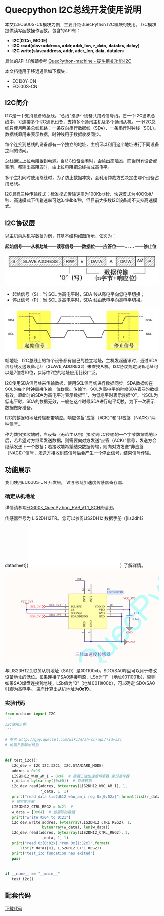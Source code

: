 # Quecpython I2C总线开发使用说明

本文以EC600S-CN模块为例，主要介绍QuecPython I2C模块的使用。 I2C模块提供读写函数操作函数。包含的API有：

- **I2C(I2Cn, MODE)**
- **I2C.read(slaveaddress, addr,addr_len, r_data, datalen, delay)**
- **I2C.write(slaveaddress, addr, addr_len, data, datalen)**

具体的API 详解请参考 [QuecPython-machine - 硬件相关功能-I2C](https://python.quectel.com/wiki/api/#i2c)

本文档适用于移远通信如下模块：

- EC100Y-CN
- EC600S-CN



## I2C简介

I2C是一个支持设备的总线。“总线”指多个设备共用的信号线。在一个I2C通讯总线中，可连接多个I2C通讯设备，支持多个通讯主机及多个通讯从机。一个I2C总线只使用两条总线线路：一条双向串行数据线（SDA）、一条串行时钟线（SCL）。数据线即用来表示数据，时钟线用于数据收发同步。

每个连接到总线的设备都有一个独立的地址，主机可以利用这个地址进行不同设备之间的访问。

总线通过上拉电阻接到电源。当I2C设备空闲时，会输出高阻态，而当所有设备都空闲，都输出高阻态时，由上拉电阻把总线拉成高电平。

多个主机同时使用总线时，为了防止数据冲突，会利用仲裁方式决定由哪个设备占用总线。

I2C具有三种传输模式：标准模式传输速率为100Kbit/秒、快速模式为400Kbit/秒、高速模式下传输速率可达3.4Mbit/秒，但目前大多数I2C设备尚不支持高速模式。



## I2C协议层

以主机向从机写数据为例，其基本结构如图所示，依次为：

**起始信号——从机地址——读写信号——数据位——应答位——… … ——停止位**

![image-20210114104618677](media/image-20210114104618677.png)

- 起始信号（S）：当 SCL 为高电平时，SDA 线从高电平向低电平切换；
- 停止信号（P）：当 SCL 是高电平时，SDA 线由低电平向高电平切换。

![image-20210114104649678](media/image-20210114104649678.png)



帧地址：I2C总线上的每个设备都有自己的独立地址，主机发起通讯时，通过SDA信号线发送设备地址（SLAVE_ADDRESS）来查找从机。I2C协议规定设备地址可以是7位或10位，实际中7位的地址应用比较广泛。

I2C使用SDA信号线来传输数据，使用SCL信号线进行数据同步。SDA数据线在SCL的每个时钟周期传输一位数据。传输时，SCL为高电平的时候SDA表示的数据有效，即此时的SDA为高电平时表示数据“1”，为低电平时表示数据“0”。当SCL为低电平时，SDA的数据无效，一般在这个时候SDA进行电平切换，为下一次表示数据做好准备。

I2C的数据和地址传输都带响应。响应包括“应答（ACK）”和“非应答（NACK）”两种信号。

作为数据接收端时，当设备（无论主从机）接收到I2C传输的一个字节数据或地址后，若希望对方继续发送数据，则需要向对方发送“应答（ACK）”信号，发送方会继续发送下一个数据；若接收端希望结束数据传输，则向对方发送“非应答（NACK）”信号，发送方接收到该信号后会产生一个停止信号，结束信号传输。



## 功能展示

我们使用EC600S-CN 开发板， 读写板载加速度传感器寄存器。



### 确定从机地址

详情请参考[EC600S_QuecPython_EVB_V1.1_SCH](https://python.quectel.com/file/Res/EC600S_QuecPython_EVB_V1.1_SCH.pdf)原理图。

传感器型号为 LIS2DH12TR。 您可以参阅LIS2DH12 数据手册（[lis2dh12 datasheet](![img](file:///C:\Users\Q\AppData\Roaming\Tencent\QQ\Temp\%W@GJ$ACOF(TYDYECOKVDYB.png)https://www.stmicroelectronics.com.cn/resource/en/datasheet/lis2dh12.pdf)）了解详情。

![image-20210114110306885](media/image-20210114110306885.png)



与LIS2DH12关联的从机地址（SAD）是001100xb，SDO/SA0焊盘可以用于修改设备地址的低位。如果连接了SA0连接电源，LSb为“1” （地址0011001b），否则如果SA0焊盘连接到地线，LSb值为“0”（地址0011000b），可以确定 SDO/SA0  引脚为高电平。 进而计算出从机地址为**0x19**。



### 实验代码

 ```python
from machine import I2C
'''
I2C使用示例 
'''

# 参考 http://qpy.quectel.com/wiki/#/zh-cn/api/?id=i2c
# 设置日志输出级别


def test_i2c():
    i2c_dev = I2C(I2C.I2C1, I2C.STANDARD_MODE)
    addres = 0x19
    LIS2DH12_WHO_AM_I = 0x0F  # 板载三轴加速度传感器 身份寄存器
    r_data = bytearray([0x00])  # 存储数据
    i2c_dev.read(addres, bytearray(LIS2DH12_WHO_AM_I), 1,
                 r_data, 1, 1)
    print("read data lis2dh12 who_am_i reg 0x{0:02x}".format(list(r_data)[0]))
    # 读写寄存器
    LIS2DH12_CTRL_REG2 = 0x21  #
    w_data = [0x04]  # 想要写的数据
    print("write 0x04 to 0x21")
    i2c_dev.write(addres, bytearray(LIS2DH12_CTRL_REG2), 1,
                  bytearray(w_data), len(w_data))
    i2c_dev.read(addres, bytearray(LIS2DH12_CTRL_REG2), 1,
                 r_data, 1, 1)
    print("read 0x{0:02x} from 0x{1:02x}".format(
        list(r_data)[0], LIS2DH12_CTRL_REG2))
    print("test_i2c funcation has exited")
    pass


if __name__ == "__main__":
    test_i2c()

 ```

## 配套代码


<!-- * [下载代码](code/i2c_base.py)  -->

 <a href="zh-cn/QuecPythonSub/code/i2c_base.py" target="_blank">下载代码</a>